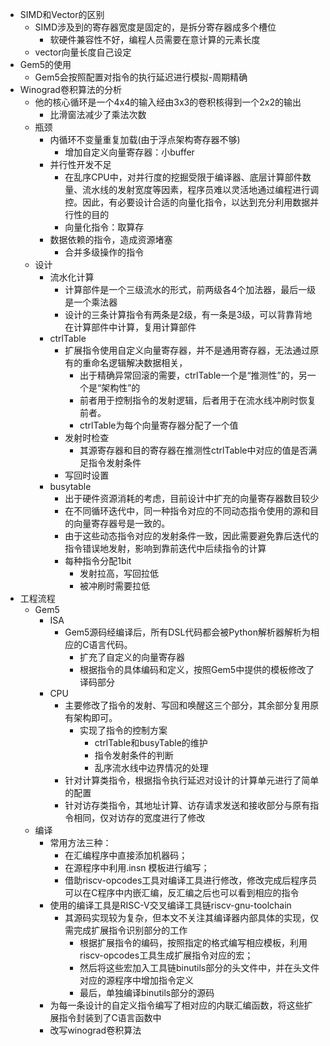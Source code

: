 * SIMD和Vector的区别
  * SIMD涉及到的寄存器宽度是固定的，是拆分寄存器成多个槽位
    * 软硬件兼容性不好，编程人员需要在意计算的元素长度
  * vector向量长度自己设定
* Gem5的使用
  * Gem5会按照配置对指令的执行延迟进行模拟-周期精确
* Winograd卷积算法的分析
  * 他的核心循环是一个4x4的输入经由3x3的卷积核得到一个2x2的输出
    * 比滑窗法减少了乘法次数
  * 瓶颈
    * 内循环不变量重复加载(由于浮点架构寄存器不够)
      * 增加自定义向量寄存器：小buffer
    * 并行性开发不足
      * 在乱序CPU中，对并行度的挖掘受限于编译器、底层计算部件数量、流水线的发射宽度等因素，程序员难以灵活地通过编程进行调控。因此，有必要设计合适的向量化指令，以达到充分利用数据并行性的目的
      * 向量化指令：取算存
    * 数据依赖的指令，造成资源堵塞
      * 合并多级操作的指令
  * 设计
    * 流水化计算
      * 计算部件是一个三级流水的形式，前两级各4个加法器，最后一级是一个乘法器
      * 设计的三条计算指令有两条是2级，有一条是3级，可以背靠背地在计算部件中计算，复用计算部件
    * ctrlTable
      * 扩展指令使用自定义向量寄存器，并不是通用寄存器，无法通过原有的重命名逻辑解决数据相关，
        * 出于精确异常回滚的需要，ctrlTable一个是“推测性”的，另一个是“架构性”的
        * 前者用于控制指令的发射逻辑，后者用于在流水线冲刷时恢复前者。
        * ctrlTable为每个向量寄存器分配了一个值
      * 发射时检查
        * 其源寄存器和目的寄存器在推测性ctrlTable中对应的值是否满足指令发射条件
      * 写回时设置
    * busytable
      * 出于硬件资源消耗的考虑，目前设计中扩充的向量寄存器数目较少
      * 在不同循环迭代中，同一种指令对应的不同动态指令使用的源和目的向量寄存器号是一致的。
      * 由于这些动态指令对应的发射条件一致，因此需要避免靠后迭代的指令错误地发射，影响到靠前迭代中后续指令的计算
      * 每种指令分配1bit
        * 发射拉高，写回拉低
        * 被冲刷时需要拉低
* 工程流程
  * Gem5
    * ISA
      * Gem5源码经编译后，所有DSL代码都会被Python解析器解析为相应的C语言代码。
        * 扩充了自定义的向量寄存器
        * 根据指令的具体编码和定义，按照Gem5中提供的模板修改了译码部分
    * CPU
      * 主要修改了指令的发射、写回和唤醒这三个部分，其余部分复用原有架构即可。
        * 实现了指令的控制方案
          * ctrlTable和busyTable的维护
          * 指令发射条件的判断
          * 乱序流水线中边界情况的处理
      * 针对计算类指令，根据指令执行延迟对设计的计算单元进行了简单的配置
      * 针对访存类指令，其地址计算、访存请求发送和接收部分与原有指令相同，仅对访存的宽度进行了修改
  * 编译
    * 常用方法三种：
      * 在汇编程序中直接添加机器码；
      * 在源程序中利用.insn 模板进行编写；
      * 借助riscv-opcodes工具对编译工具进行修改，修改完成后程序员可以在C程序中内嵌汇编，反汇编之后也可以看到相应的指令
    * 使用的编译工具是RISC-V交叉编译工具链riscv-gnu-toolchain
      * 其源码实现较为复杂，但本文不关注其编译器内部具体的实现，仅需完成扩展指令识别部分的工作
        * 根据扩展指令的编码，按照指定的格式编写相应模板，利用riscv-opcodes工具生成扩展指令对应的宏；
        * 然后将这些宏加入工具链binutils部分的头文件中，并在头文件对应的源程序中增加指令定义
        * 最后，单独编译binutils部分的源码
    * 为每一条设计的自定义指令编写了相对应的内联汇编函数，将这些扩展指令封装到了C语言函数中
    * 改写winograd卷积算法
